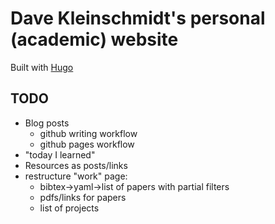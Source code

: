 # Dave Kleinschmidt's personal (academic) website

Built with [Hugo](https://gohugo.io)

## TODO

* Blog posts
    * github writing workflow
    * github pages workflow
* "today I learned"
* Resources as posts/links
* restructure "work" page:
    * bibtex->yaml->list of papers with partial filters
    * pdfs/links for papers
    * list of projects
